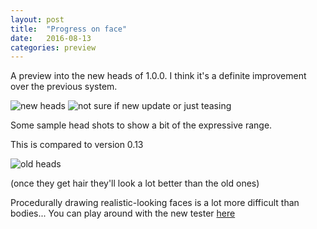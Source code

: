 ```yaml
---
layout: post
title:  "Progress on face"
date:   2016-08-13
categories: preview
---
```

A preview into the new heads of 1.0.0.
I think it's a definite improvement over the previous system.

![new heads]({{site.baseurl}}/res/facepreview.PNG)
![not sure if new update or just teasing]({{site.baseurl}}/res/facepreview2.PNG)

Some sample head shots to show a bit of the expressive range.

This is compared to version 0.13

![old heads](http://i.imgur.com/CtEEo2P.jpg)

(once they get hair they'll look a lot better than the old ones)

Procedurally drawing realistic-looking faces is a lot more difficult than bodies...
You can play around with the new tester [here]({{site.baseurl}}/compare.html)
